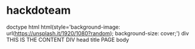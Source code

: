 # hackdoteam


doctype html
html(style='background-image: url(https://unsplash.it/1920/1080?random); background-size: cover;')
  div THIS IS THE CONTENT DIV
  head
    title PAGE
  body
